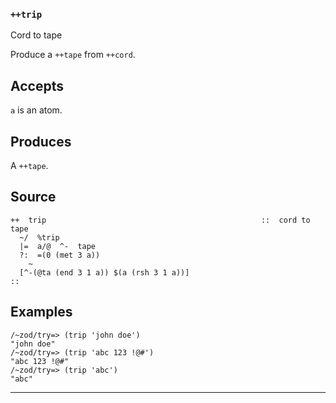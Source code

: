 ### `++trip`

Cord to tape

Produce a `++tape` from `++cord`.

Accepts
-------

`a` is an atom.

Produces
--------

A `++tape`.

Source
------

    ++  trip                                                ::  cord to tape
      ~/  %trip
      |=  a/@  ^-  tape
      ?:  =(0 (met 3 a))
        ~
      [^-(@ta (end 3 1 a)) $(a (rsh 3 1 a))]
    ::


Examples
--------

    /~zod/try=> (trip 'john doe')
    "john doe"
    /~zod/try=> (trip 'abc 123 !@#')
    "abc 123 !@#"
    /~zod/try=> (trip 'abc')
    "abc"



***
